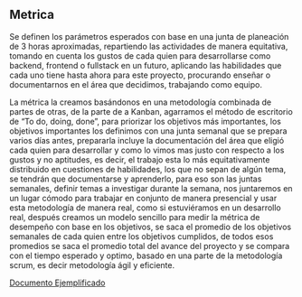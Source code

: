 ## Metrica
Se definen los parámetros esperados con base en una junta de planeación de 3 horas aproximadas, repartiendo las actividades de manera equitativa, tomando en cuenta los gustos de cada quien para desarrollarse como backend, frontend o fullstack en un futuro, aplicando las habilidades que cada uno tiene hasta ahora para este proyecto, procurando enseñar o documentarnos en el área que decidimos, trabajando como equipo. 

La métrica la creamos basándonos en una metodología combinada de partes de otras, de la parte de a Kanban, agarramos el método de escritorio de “To do, doing, done”, para priorizar los objetivos más importantes, los objetivos importantes los definimos con una junta semanal que se prepara varios días antes, prepararla incluye la documentación del área que eligió cada quien para desarrollar y como lo vimos mas justo con respecto a los gustos y no aptitudes, es decir, el trabajo esta lo más equitativamente distribuido en cuestiones de habilidades, los que no sepan de algún tema, se tendrán que documentarse y aprenderlo, para eso son las juntas semanales, definir temas a investigar durante la semana, nos juntaremos en un lugar cómodo para trabajar en conjunto de manera presencial y usar esta metodología de manera real, como si estuviéramos en un desarrollo real, después creamos un modelo sencillo para medir la métrica de desempeño con base en los objetivos, se saca el promedio de los objetivos semanales de cada quien entre los objetivos cumplidos, de todos esos promedios se saca el promedio total del avance del proyecto y se compara con el tiempo esperado y optimo, basado en una parte de la metodología scrum, es decir metodología ágil y eficiente.

[Documento Ejemplificado](https://github.com/AldebaranLP/RepoCode-Pain_PE/tree/master/Materiales/MétricaPropuesta)
